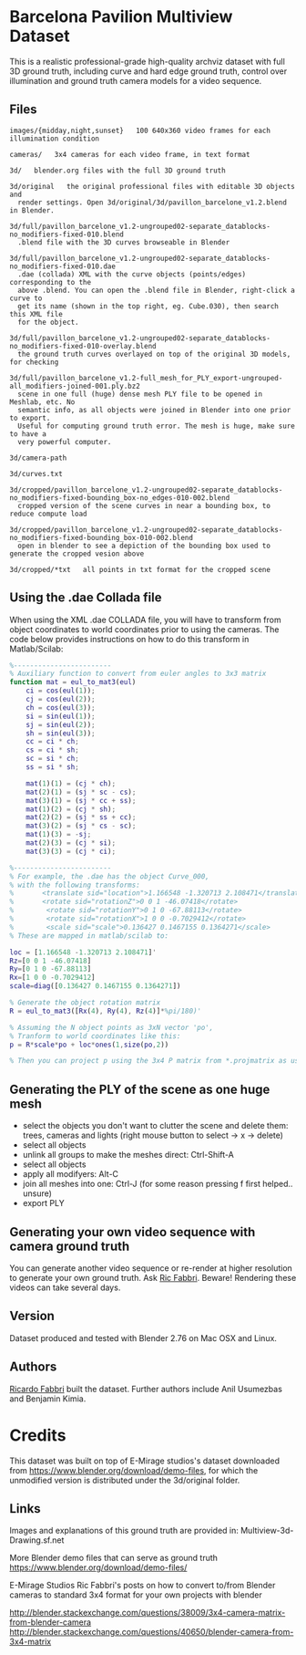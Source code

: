 # Barcelona Pavilion Multiview Dataset

This is a realistic professional-grade high-quality archviz dataset with full 3D ground
truth, including curve and hard edge ground truth, control over illumination and
ground truth camera models for a video sequence.


## Files

```
images/{midday,night,sunset}   100 640x360 video frames for each illumination condition

cameras/   3x4 cameras for each video frame, in text format

3d/   blender.org files with the full 3D ground truth

3d/original   the original professional files with editable 3D objects and
  render settings. Open 3d/original/3d/pavillon_barcelone_v1.2.blend in Blender.

3d/full/pavillon_barcelone_v1.2-ungrouped02-separate_datablocks-no_modifiers-fixed-010.blend
  .blend file with the 3D curves browseable in Blender

3d/full/pavillon_barcelone_v1.2-ungrouped02-separate_datablocks-no_modifiers-fixed-010.dae
  .dae (collada) XML with the curve objects (points/edges) corresponding to the
  above .blend. You can open the .blend file in Blender, right-click a curve to
  get its name (shown in the top right, eg. Cube.030), then search this XML file
  for the object.
  
3d/full/pavillon_barcelone_v1.2-ungrouped02-separate_datablocks-no_modifiers-fixed-010-overlay.blend
  the ground truth curves overlayed on top of the original 3D models, for checking
  
3d/full/pavillon_barcelone_v1.2-full_mesh_for_PLY_export-ungrouped-all_modifiers-joined-001.ply.bz2
  scene in one full (huge) dense mesh PLY file to be opened in Meshlab, etc. No
  semantic info, as all objects were joined in Blender into one prior to export.
  Useful for computing ground truth error. The mesh is huge, make sure to have a
  very powerful computer.

3d/camera-path

3d/curves.txt

3d/cropped/pavillon_barcelone_v1.2-ungrouped02-separate_datablocks-no_modifiers-fixed-bounding_box-no_edges-010-002.blend
  cropped version of the scene curves in near a bounding box, to reduce compute load

3d/cropped/pavillon_barcelone_v1.2-ungrouped02-separate_datablocks-no_modifiers-fixed-bounding_box-010-002.blend
  open in blender to see a depiction of the bounding box used to generate the cropped vesion above

3d/cropped/*txt   all points in txt format for the cropped scene
```

## Using the .dae Collada file

When using the XML .dae COLLADA file, you will have to transform from object
coordinates to world coordinates prior to using the cameras. The code below
provides instructions on how to do this transform in Matlab/Scilab:

```matlab
%------------------------
% Auxiliary function to convert from euler angles to 3x3 matrix
function mat = eul_to_mat3(eul)
	ci = cos(eul(1));
	cj = cos(eul(2));
	ch = cos(eul(3));
	si = sin(eul(1));
	sj = sin(eul(2));
	sh = sin(eul(3));
	cc = ci * ch;
	cs = ci * sh;
	sc = si * ch;
	ss = si * sh;

	mat(1)(1) = (cj * ch);
	mat(2)(1) = (sj * sc - cs);
	mat(3)(1) = (sj * cc + ss);
	mat(1)(2) = (cj * sh);
	mat(2)(2) = (sj * ss + cc);
	mat(3)(2) = (sj * cs - sc);
	mat(1)(3) = -sj;
	mat(2)(3) = (cj * si);
	mat(3)(3) = (cj * ci);

%------------------------
% For example, the .dae has the object Curve_000,
% with the following transforms:
%       <translate sid="location">1.166548 -1.320713 2.108471</translate>
%       <rotate sid="rotationZ">0 0 1 -46.07418</rotate>
%        <rotate sid="rotationY">0 1 0 -67.88113</rotate>
%        <rotate sid="rotationX">1 0 0 -0.7029412</rotate>
%        <scale sid="scale">0.136427 0.1467155 0.1364271</scale>
% These are mapped in matlab/scilab to:

loc = [1.166548 -1.320713 2.108471]'
Rz=[0 0 1 -46.07418]
Ry=[0 1 0 -67.88113]
Rx=[1 0 0 -0.7029412]
scale=diag([0.136427 0.1467155 0.1364271])

% Generate the object rotation matrix
R = eul_to_mat3([Rx(4), Ry(4), Rz(4)]*%pi/180)'

% Assuming the N object points as 3xN vector 'po',
% Tranform to world coordinates like this:
p = R*scale*po + loc*ones(1,size(po,2)) 

% Then you can project p using the 3x4 P matrix from *.projmatrix as usual.
```

## Generating the PLY of the scene as one huge mesh

* select the objects you don't want to clutter the scene and delete them: trees,
  cameras and lights (right mouse button to select -> x -> delete)
* select all objects
* unlink all groups to make the meshes direct: Ctrl-Shift-A 
* select all objects
* apply all modifyers: Alt-C
* join all meshes into one: Ctrl-J (for some reason pressing f first
helped.. unsure)
* export PLY

## Generating your own video sequence with camera ground truth

You can generate another video sequence or re-render at higher resolution to
generate your own ground truth. Ask [Ric Fabbri](http://rfabbri.github.io).
Beware! Rendering these videos can take several days.


## Version

Dataset produced and tested with Blender 2.76 on Mac OSX and Linux.

## Authors

[Ricardo Fabbri](http://rfabbri.github.io) built the dataset.
Further authors include Anil Usumezbas and Benjamin Kimia.

# Credits

This dataset was built on top of E-Mirage studios's dataset downloaded from
https://www.blender.org/download/demo-files, for which the unmodified version
is distributed under the 3d/original folder.

## Links

Images and explanations of this ground truth are provided in:
Multiview-3d-Drawing.sf.net

More Blender demo files that can serve as ground truth
https://www.blender.org/download/demo-files/

E-Mirage Studios
Ric Fabbri's posts on how to convert to/from Blender cameras to standard 3x4
format for your own projects with blender

http://blender.stackexchange.com/questions/38009/3x4-camera-matrix-from-blender-camera
http://blender.stackexchange.com/questions/40650/blender-camera-from-3x4-matrix
